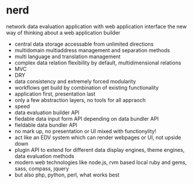nerd
====

network data evaluation application with web application interface
the new way of thinking about a web application builder

 + central data storage accessable from unlimited directions
 + multidomain multiaddress management and separation methods
 + multi language and translation management
 + complex data relation flexibility by default, multidimensional relations
 + MVC
 + DRY
 + data consistency and extremely forced modularity
 + workflows get build by combination of existing functionality
 + application first, presentation last
 + only a few abstraction layers, no tools for all appraoch
 + speed 
 + data evaluation builder API
 + fiedable data input form API depending on data bundler API
 + fieldable data bundler API 
 + no mark up, no presentation or UI mixed with functionylity!
 + act like an EDV system which can render webpages  or UI, not upside down
 + plugin API to extend for different data display engines, theme engines, data evaluation methods
 + modern web technologies like node.js, rvm based local ruby and gems, sass, compass, jquery
 + but also php, python, perl, what works best
